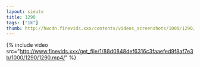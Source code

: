 ```yaml
--- 
layout: sieutv
title: 1290
tags: ["1k"]
thumb: http://hwcdn.finevids.xxx/contents/videos_screenshots/1000/1290/preview.mp4.jpg
---
```

{% include video src="http://www.finevids.xxx/get_file/1/88d0848def6316c3faaefed9f8af7e3b/1000/1290/1290.mp4/" %} 
